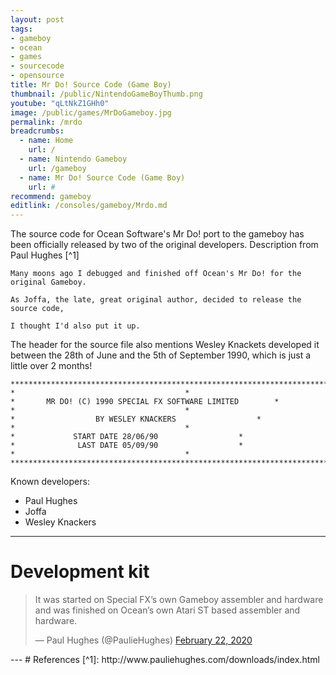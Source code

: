 ```yaml
---
layout: post
tags: 
- gameboy
- ocean
- games
- sourcecode
- opensource
title: Mr Do! Source Code (Game Boy)
thumbnail: /public/NintendoGameBoyThumb.png
youtube: "qLtNkZ1GHh0"
image: /public/games/MrDoGameboy.jpg
permalink: /mrdo
breadcrumbs:
  - name: Home
    url: /
  - name: Nintendo Gameboy
    url: /gameboy
  - name: Mr Do! Source Code (Game Boy)
    url: #
recommend: gameboy
editlink: /consoles/gameboy/Mrdo.md
---
```

The source code for Ocean Software's Mr Do! port to the gameboy has been officially released by two of the original developers.
Description from Paul Hughes [^1]
```
Many moons ago I debugged and finished off Ocean's Mr Do! for the original Gameboy. 

As Joffa, the late, great original author, decided to release the source code, 

I thought I'd also put it up.
```

The header for the source file also mentions Wesley Knackets developed it between the 28th of June and the 5th of September 1990, which is just a little over 2 months!
```
****************************************************************************
*									   *
*		MR DO! (C) 1990 SPECIAL FX SOFTWARE LIMITED		   *
*									   *
*		           BY WESLEY KNACKERS				   *
*									   *
*		  	  START DATE 28/06/90				   *
*		  	   LAST DATE 05/09/90				   *
*									   *
****************************************************************************
```

Known developers:
* Paul Hughes
* Joffa
* Wesley Knackers

---
# Development kit
<blockquote class="twitter-tweet"><p lang="en" dir="ltr">It was started on Special FX’s own Gameboy assembler and hardware and was finished on Ocean’s own Atari ST based assembler and hardware.</p>&mdash; Paul Hughes (@PaulieHughes) <a href="https://twitter.com/PaulieHughes/status/1231294467879116800?ref_src=twsrc%5Etfw">February 22, 2020</a></blockquote> <script async src="https://platform.twitter.com/widgets.js" charset="utf-8"></script>
---
# References
[^1]: http://www.pauliehughes.com/downloads/index.html
